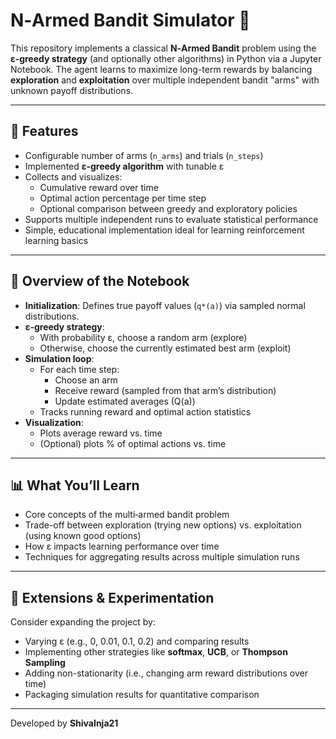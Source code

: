 # N‑Armed Bandit Simulator 🎰

This repository implements a classical **N‑Armed Bandit** problem using the **ε‑greedy strategy** (and optionally other algorithms) in Python via a Jupyter Notebook. The agent learns to maximize long-term rewards by balancing **exploration** and **exploitation** over multiple independent bandit "arms" with unknown payoff distributions.

---

## 📌 Features

- Configurable number of arms (`n_arms`) and trials (`n_steps`)
- Implemented **ε‑greedy algorithm** with tunable ε
- Collects and visualizes:
  - Cumulative reward over time
  - Optimal action percentage per time step
  - Optional comparison between greedy and exploratory policies
- Supports multiple independent runs to evaluate statistical performance
- Simple, educational implementation ideal for learning reinforcement learning basics

---



## 📖 Overview of the Notebook

- **Initialization**: Defines true payoff values (`q*(a)`) via sampled normal distributions.
- **ε‑greedy strategy**:
  - With probability ε, choose a random arm (explore)
  - Otherwise, choose the currently estimated best arm (exploit)
- **Simulation loop**:
  - For each time step:
    - Choose an arm
    - Receive reward (sampled from that arm’s distribution)
    - Update estimated averages \(Q(a)\)
  - Tracks running reward and optimal action statistics
- **Visualization**:
  - Plots average reward vs. time
  - (Optional) plots % of optimal actions vs. time

---

## 📊 What You’ll Learn

- Core concepts of the multi‑armed bandit problem
- Trade-off between exploration (trying new options) vs. exploitation (using known good options)
- How ε impacts learning performance over time
- Techniques for aggregating results across multiple simulation runs

---

## 🧩 Extensions & Experimentation

Consider expanding the project by:

- Varying ε (e.g., 0, 0.01, 0.1, 0.2) and comparing results
- Implementing other strategies like **softmax**, **UCB**, or **Thompson Sampling**
- Adding non-stationarity (i.e., changing arm reward distributions over time)
- Packaging simulation results for quantitative comparison

---

Developed by **ShivaInja21**
